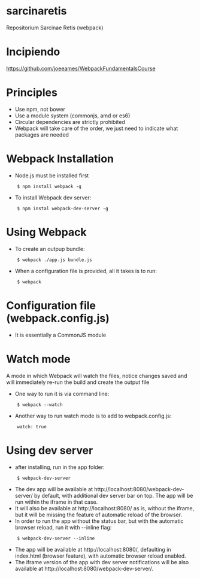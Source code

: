 # sarcinaretis
Repositorium Sarcinae Retis (webpack) 

# Incipiendo
https://github.com/joeeames/WebpackFundamentalsCourse

# Principles
* Use npm, not bower
* Use a module system (commonjs, amd or es6)
* Circular dependencies are strictly prohibited
* Webpack will take care of the order, we just need to indicate what
packages are needed

# Webpack Installation
* Node.js must be installed first
```
	$ npm install webpack -g 
```
* To install Webpack dev server:
```
    $ npm instal webpack-dev-server -g
```

# Using Webpack
* To create an outpup bundle:
```
	$ webpack ./app.js bundle.js
```
* When a configuration file is provided, all it takes is to run:
```
	$ webpack
```

# Configuration file (webpack.config.js)
* It is essentially a CommonJS module

# Watch mode
A mode in which Webpack will watch the files, notice changes saved and
will immediately re-run the build and create the output file
* One way to run it is via command line:
```
    $ webpack --watch
```
* Another way to run watch mode is to add to webpack.config.js:
```
    watch: true
```

# Using dev server
* after installing, run in the app folder:
```
    $ webpack-dev-server 
```
* The dev app will be available at
http://localhost:8080/webpack-dev-server/ by default, with additional
dev server bar on top. The app will be run within the iframe in that case.
* It will also be available at http://localhost:8080/ as is, without
the iframe, but it will be missing the feature of automatic reload of
the browser.
* In order to run the app without the status bar, but with the
  automatic browser reload, run it with --inline flag:
```
    $ webpack-dev-server --inline
```
* The app will be available at http://localhost:8080/, defaulting in
  index.html (browser feature), with automatic browser reload enabled.
* The iframe version of the app with dev server notifications will be
  also available at http://localhost:8080/webpack-dev-server/.
  
